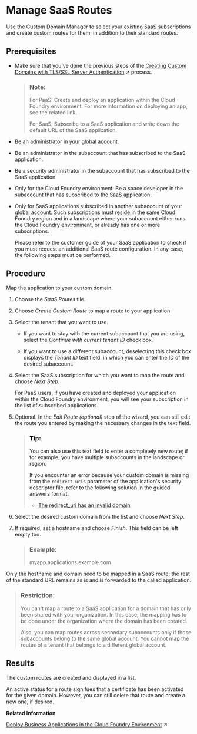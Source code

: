 <!-- loio7ad1e85b1cc54366b98c69164731a54d -->

# Manage SaaS Routes

Use the Custom Domain Manager to select your existing SaaS subscriptions and create custom routes for them, in addition to their standard routes.



<a name="loio7ad1e85b1cc54366b98c69164731a54d__prereq_sfy_vww_jjb"/>

## Prerequisites

-   Make sure that you’ve done the previous steps of the [Creating Custom Domains with TLS/SSL Server Authentication](https://help.sap.com/viewer/74af813c7ee2457cb5eddca0cc70a0c1/Cloud/en-US/afeb1e77fc2f4365803049e9407449eb.html "Using custom domains with server authentication lets you establish secure communication between clients and your application.") :arrow_upper_right: process.

    > ### Note:  
    > For PaaS: Create and deploy an application within the Cloud Foundry environment. For more information on deploying an app, see the related link.
    > 
    > For SaaS: Subscribe to a SaaS application and write down the default URL of the SaaS application.

-   Be an administrator in your global account.

-   Be an administrator in the subaccount that has subscribed to the SaaS application.

-   Be a security administrator in the subaccount that has subscribed to the SaaS application.

-   Only for the Cloud Foundry environment: Be a space developer in the subaccount that has subscribed to the SaaS application.

-   Only for SaaS applications subscribed in another subaccount of your global account: Such subscriptions must reside in the same Cloud Foundry region and in a landscape where your subaccount either runs the Cloud Foundry environment, or already has one or more subscriptions.

    Please refer to the customer guide of your SaaS application to check if you must request an additional SaaS route configuration. In any case, the following steps must be performed.




<a name="loio7ad1e85b1cc54366b98c69164731a54d__steps_jxs_5fy_4pb"/>

## Procedure

Map the application to your custom domain.

1.  Choose the *SaaS Routes* tile.

2.  Choose *Create Custom Route* to map a route to your application.

3.  Select the tenant that you want to use.

    -   If you want to stay with the current subaccount that you are using, select the *Continue with current tenant ID* check box.

    -   If you want to use a different subaccount, deselecting this check box displays the *Tenant ID* text field, in which you can enter the ID of the desired subaccount.

4.  Select the SaaS subscription for which you want to map the route and choose *Next Step*.

    For PaaS users, if you have created and deployed your application within the Cloud Foundry environment, you will see your subscription in the list of subscribed applications.

5.  Optional. In the *Edit Route \(optional\)* step of the wizard, you can still edit the route you entered by making the necessary changes in the text field.

    > ### Tip:  
    > You can also use this text field to enter a completely new route; if for example, you have multiple subaccounts in the landscape or region.
    > 
    > If you encounter an error because your custom domain is missing from the `redirect-uris` parameter of the application's security descriptor file, refer to the following solution in the guided answers format.
    > 
    > -   [The redirect\_uri has an invalid domain](https://ga.support.sap.com/dtp/viewer/index.html#/tree/2437/actions/32393:44353)

6.  Select the desired custom domain from the list and choose *Next Step*.

7.  If required, set a hostname and choose *Finish*. This field can be left empty too.

    > ### Example:  
    > myapp.applications.example.com


Only the hostname and domain need to be mapped in a SaaS route; the rest of the standard URL remains as is and is forwarded to the called application.

> ### Restriction:  
> You can't map a route to a SaaS application for a domain that has only been shared with your organization. In this case, the mapping has to be done under the organization where the domain has been created.
> 
> Also, you can map routes across secondary subaccounts only if those subaccounts belong to the same global account. You cannot map the routes of a tenant that belongs to a different global account.



<a name="loio7ad1e85b1cc54366b98c69164731a54d__result_ajs_djy_4pb"/>

## Results

The custom routes are created and displayed in a list.

An active status for a route signifues that a certificate has been activated for the given domain. However, you can still delete that route and create a new one, if desired.

**Related Information**  


[Deploy Business Applications in the Cloud Foundry Environment](https://help.sap.com/viewer/65de2977205c403bbc107264b8eccf4b/Cloud/en-US/4946ea5421374924963ce8575a5f3d05.html "When an application for the Cloud Foundry environment resides in a folder on your local machine, you can deploy it and start it by executing the command line interface (CLI) command push. To deploy business applications bundled in a multitarget application archive, you have to use the command deploy-mta.") :arrow_upper_right:

